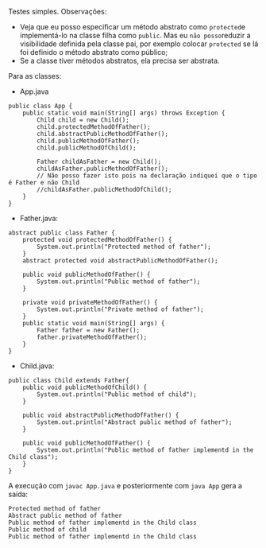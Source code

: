 Testes simples. Observações:

- Veja que eu posso especificar um método abstrato como `protected`e implementá-lo na classe filha como `public`. Mas eu `não posso`reduzir a visibilidade definida pela classe pai, por exemplo colocar `protected` se lá foi definido o método abstrato como público;
- Se a classe tiver métodos abstratos, ela precisa ser abstrata.

Para as classes:

- App.java
```
public class App {
    public static void main(String[] args) throws Exception {
        Child child = new Child();
        child.protectedMethodOfFather();
        child.abstractPublicMethodOfFather();
        child.publicMethodOfFather();
        child.publicMethodOfChild();

        Father childAsFather = new Child(); 
        childAsFather.publicMethodOfFather();
        // Não posso fazer isto pois na declaração indiquei que o tipo é Father e não Child
        //childAsFather.publicMethodOfChild();
    }
}
```
- Father.java:
```
abstract public class Father {
    protected void protectedMethodOfFather() {
        System.out.println("Protected method of father");
    }
    abstract protected void abstractPublicMethodOfFather();

    public void publicMethodOfFather() {
        System.out.println("Public method of father");
    }

    private void privateMethodOfFather() {
        System.out.println("Private method of father");
    }
    public static void main(String[] args) {
        Father father = new Father();
        father.privateMethodOfFather();
    } 
}
```
- Child.java:
```
public class Child extends Father{
    public void publicMethodOfChild() {
        System.out.println("Public method of child");
    }

    public void abstractPublicMethodOfFather() {
        System.out.println("Abstract public method of father");
    }

    public void publicMethodOfFather() {
        System.out.println("Public method of father implementd in the Child class");
    }
}
```

A execução com `javac App.java` e posteriormente com `java App` gera a saída:
```
Protected method of father
Abstract public method of father
Public method of father implementd in the Child class
Public method of child
Public method of father implementd in the Child class
```